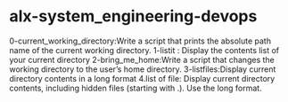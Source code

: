 # alx-system_engineering-devops
0-current_working_directory:Write a script that prints the absolute path name of the current working directory.
1-listit : Display the contents list of your current directory
2-bring_me_home:Write a script that changes the working directory to the user’s home directory.
3-listfiles:Display current directory contents in a long format
4.list of file: Display current directory contents, including hidden files (starting with .). Use the long format.
